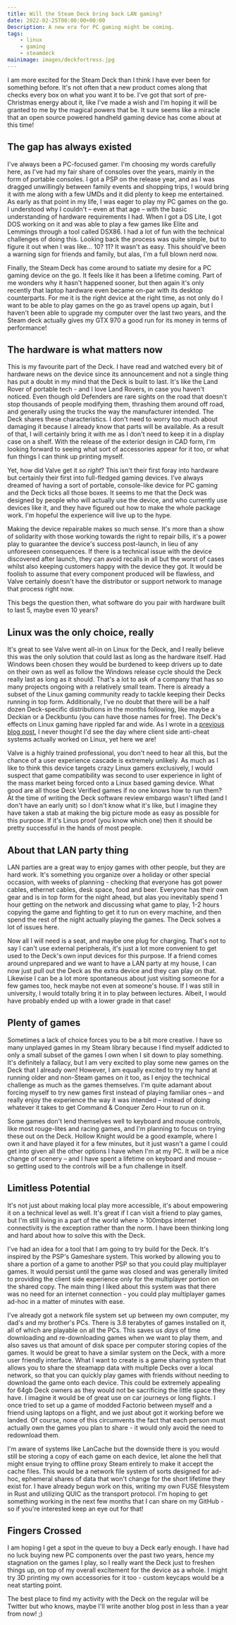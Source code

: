```yaml
---
title: Will the Steam Deck bring back LAN gaming?
date: 2022-02-25T00:00:00+00:00
Description: A new era for PC gaming might be coming.
tags:
    - linux
    - gaming
    - steamdeck
mainimage: images/deckfortress.jpg
---
```


I am more excited for the Steam Deck than I think I have ever been for something before. It's not often that a new product comes along that checks every box on what you want it to be. I've got that sort of pre-Christmas energy about it, like I've made a wish and I'm hoping it will be granted to me by the magical powers that be. It sure seems like a miracle that an open source powered handheld gaming device has come about at this time!

## The gap has always existed

I've always been a PC-focused gamer. I'm choosing my words carefully here, as I've had my fair share of consoles over the years, mainly in the form of portable consoles. I got a PSP on the release year, and as I was dragged unwillingly between family events and shopping trips, I would bring it with me along with a few UMDs and it did plenty to keep me entertained. As early as that point in my life, I was eager to play my PC games on the go. I understood why I couldn't – even at that age – with the basic understanding of hardware requirements I had. When I got a DS Lite, I got DOS working on it and was able to play a few games like Elite and Lemmings through a tool called DSX86. I had a lot of fun with the technical challenges of doing this. Looking back the process was quite simple, but to figure it out when I was like... 10? 11? It wasn't as easy. This should've been a warning sign for friends and family, but alas, I'm a full blown nerd now.

Finally, the Steam Deck has come around to satiate my desire for a PC gaming device on the go. It feels like it has been a lifetime coming. Part of me wonders why it hasn't happened sooner, but then again it's only recently that laptop hardware even became on-par with its desktop counterparts. For me it is the right device at the right time, as not only do I want to be able to play games on the go as travel opens up again, but I haven't been able to upgrade my computer over the last two years, and the Steam deck actually gives my GTX 970 a good run for its money in terms of performance!

## The hardware is what matters now

This is my favourite part of the Deck. I have read and watched every bit of hardware news on the device since its announcement and not a single thing has put a doubt in my mind that the Deck is built to last. It's like the Land Rover of portable tech - and I love Land Rovers, in case you haven't noticed. Even though old Defenders are rare sights on the road that doesn't stop thousands of people modifying them, thrashing them around off road, and generally using the trucks the way the manufacturer intended. The Deck shares these characteristics. I don't need to worry too much about damaging it because I already know that parts will be available. As a result of that, I will certainly bring it with me as I don't need to keep it in a display case on a shelf. With the release of the exterior design in CAD form, I'm looking forward to seeing what sort of accessories appear for it too, or what fun things I can think up printing myself.

Yet, how did Valve get it _so right_? This isn't their first foray into hardware but certainly their first into full-fledged gaming devices. I've always dreamed of having a sort of portable, console-like device for PC gaming and the Deck ticks all those boxes. It seems to me that the Deck was designed by people who will actually use the device, and who currently use devices like it, and they have figured out how to make the whole package work. I'm hopeful the experience will live up to the hype.

Making the device repairable makes so much sense. It's more than a show of solidarity with those working towards the right to repair bills, it's a power play to guarantee the device's success post-launch, in lieu of any unforeseen consequences. If there is a technical issue with the device discovered after launch, they can avoid recalls in all but the worst of cases whilst also keeping customers happy with the device they got. It would be foolish to assume that every component produced will be flawless, and Valve certainly doesn't have the distributor or support network to manage that process right now.

This begs the question then, what software do you pair with hardware built to last 5, maybe even 10 years?

## Linux was the only choice, really

It's great to see Valve went all-in on Linux for the Deck, and I really believe this was the only solution that could last as long as the hardware itself. Had Windows been chosen they would be burdened to keep drivers up to date on their own as well as follow the Windows release cycle should the Deck really last as long as it should. That's a lot to ask of a company that has so many projects ongoing with a relatively small team. There is already a subset of the Linux gaming community ready to tackle keeping their Decks running in top form. Additionally, I've no doubt that there will be a half dozen Deck-specific distributions in the months following, like maybe a Deckian or a Deckbuntu (you can have those names for free). The Deck's effects on Linux gaming have rippled far and wide. As I wrote in a [previous blog post](/posts/sharing-gaming-pc/), I never thought I'd see the day where client side anti-cheat systems actually worked on Linux, yet here we are!

Valve is a highly trained professional, you don't need to hear all this, but the chance of a user experience cascade is extremely unlikely. As much as I like to think this device targets crazy Linux gamers exclusively, I would suspect that game compatibility was second to user experience in light of the mass market being forced onto a Linux based gaming device. What good are all those Deck Verified games if no one knows how to run them? At the time of writing the Deck software review embargo wasn't lifted (and I don't have an early unit) so I don't know what it's like, but I imagine they have taken a stab at making the big picture mode as easy as possible for this purpose. If it's Linus proof (you know which one) then it should be pretty successful in the hands of most people.

## About that LAN party thing

LAN parties are a great way to enjoy games with other people, but they are hard work. It's something you organize over a holiday or other special occasion, with weeks of planning - checking that everyone has got power cables, ethernet cables, desk space, food and beer. Everyone has their own gear and is in top form for the night ahead, but alas you inevitably spend 1 hour getting on the network and discussing what game to play, 1-2 hours copying the game and fighting to get it to run on every machine, and then spend the rest of the night actually playing the games. The Deck solves a lot of issues here.

Now all I will need is a seat, and maybe one plug for charging. That's not to say I can't use external peripherals, it's just a lot more convenient to get used to the Deck's own input devices for this purpose. If a friend comes around unprepared and we want to have a LAN party at my house, I can now just pull out the Deck as the extra device and they can play on that. Likewise I can be a lot more spontaneous about just visiting someone for a few games too, heck maybe not even at someone's house. If I was still in university, I would totally bring it in to play between lectures. Albeit, I would have probably ended up with a lower grade in that case!

## Plenty of games

Sometimes a lack of choice forces you to be a bit more creative. I have so many unplayed games in my Steam library because I find myself addicted to only a small subset of the games I own when I sit down to play something. It's definitely a fallacy, but I am very excited to play some new games on the Deck that I already own! However, I am equally excited to try my hand at running older and non-Steam games on it too, as I enjoy the technical challenge as much as the games themselves. I'm quite adamant about forcing myself to try new games first instead of playing familiar ones – and really enjoy the experience the way it was intended – instead of doing whatever it takes to get Command &amp; Conquer Zero Hour to run on it.

Some games don't lend themselves well to keyboard and mouse controls, like most rouge-lites and racing games, and I'm planning to focus on trying these out on the Deck. Hollow Knight would be a good example, where I own it and have played it for a few minutes, but it just wasn't a game I could get into given all the other options I have when I'm at my PC. It will be a nice change of scenery – and I have spent a lifetime on keyboard and mouse – so getting used to the controls will be a fun challenge in itself.

## Limitless Potential

It's not just about making local play more accessible, it's about empowering it on a technical level as well. It's great if I can visit a friend to play games, but I'm still living in a part of the world where > 100mbps internet connectivity is the exception rather than the norm. I have been thinking long and hard about how to solve this with the Deck.

I've had an idea for a tool that I am going to try build for the Deck. It's inspired by the PSP's Gameshare system. This worked by allowing you to share a portion of a game to another PSP so that you could play multiplayer games. It would persist until the game was closed and was generally limited to providing the client side experience only for the multiplayer portion on the shared copy. The main thing I liked about this system was that there was no need for an internet connection - you could play multiplayer games ad-hoc in a matter of minutes with ease.

I've already got a network file system set up between my own computer, my dad's and my brother's PCs. There is 3.8 terabytes of games installed on it, all of which are playable on all the PCs. This saves us _days_ of time downloading and re-downloading games when we want to play them, and also saves us that amount of disk space per computer storing copies of the games. It would be great to have a similar system on the Deck, with a more user friendly interface. What I want to create is a game sharing system that allows you to share the steamapp data with multiple Decks over a local network, so that you can quickly play games with friends without needing to download the game onto each device. This could be extremely appealing for 64gb Deck owners as they would not be sacrificing the little space they have. I imagine it would be of great use on car journeys or long flights. I once tried to set up a game of modded Factorio between myself and a friend using laptops on a flight, and we just about got it working before we landed. Of course, none of this circumvents the fact that each person must actually own the games you plan to share - it would only avoid the need to redownload them.

I'm aware of systems like LanCache but the downside there is you would still be storing a copy of each game on each device, let alone the hell that might ensue trying to offline proxy Steam entirely to make it accept the cache files. This would be a network file system of sorts designed for ad-hoc, ephemeral shares of data that won't change for the short lifetime they exist for. I have already begun work on this, writing my own FUSE filesystem in Rust and utilizing QUIC as the transport protocol. I'm hoping to get something working in the next few months that I can share on my GitHub - so if you're interested keep an eye out for that!

## Fingers Crossed

I am hoping I get a spot in the queue to buy a Deck early enough. I have had no luck buying new PC components over the past two years, hence my stagnation on the games I play, so I really want the Deck just to freshen things up, on top of my overall excitement for the device as a whole. I might try 3D printing my own accessories for it too - custom keycaps would be a neat starting point.

The best place to find my activity with the Deck on the regular will be Twitter but who knows, maybe I'll write another blog post in less than a year from now! ;)
